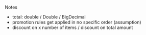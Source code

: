 Notes

- total: double / Double / BigDecimal
- promotion rules get applied in no specific order (assumption)
- discount on x number of items / discount on total amount

